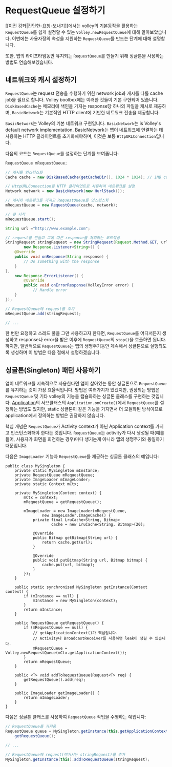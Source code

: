 # RequestQueue 설정하기

[[이전 강좌|간단한-요청-보내기]]에서는 volley의 기본동작을 활용하는 `RequestQueue`를 쉽게 설정할 수 있는 `Volley.newRequestQueue`에 대해 알아보았습니다. 이번에는 사용자정의 속성을 지원하는 `RequestQueue`를 만드는 단계에 대해 설명합니다.

또한, 앱의 라이프타임동안 유지되는 `RequestQueue`를 만들기 위해 싱글톤을 사용하는 방법도 연습해보겠습니다.

## 네트워크와 캐시 설정하기

`RequestQueue`는 request 전송을 수행하기 위한 network job과 캐시를 다룰 cache job을 필요로 합니다. Volley boolbox에는 이러한 것들이 기본 구현되어 있습니다. `DiskBasedCache`는 메모리에 색인을 가지는 response당 하나의 파일을 캐시로 제공하며, `BasicNetwork`는 기본적인 HTTP client에 기반한 네트워크 전송을 제공합니다.

`BasicNetwork`는 Volley의 기본 네트워크 구현입니다. `BasicNetwork`는  is Volley's default network implementation. BasicNetwork는 앱이 네트워크에 연결하는 데 사용하는 HTTP 클라이언트를 초기화해야하며, 이것은 보통 `HttpURLConnection`입니다.

다음의 코드는 `RequestQueue`를 설정하는 단계를 보여줍니다:

```java
RequestQueue mRequestQueue;

// 캐시를 인스턴스화
Cache cache = new DiskBasedCache(getCacheDir(), 1024 * 1024); // 1MB cap

// HttpURLConnection을 HTTP 클라이언트로 사용하여 네트워크를 설정
Network network = new BasicNetwork(new HurlStack());

// 캐시와 네트워크를 가지고 RequestQueue를 인스턴스화
mRequestQueue = new RequestQueue(cache, network);

// 큐 시작
mRequestQueue.start();

String url ="http://www.example.com";

// request를 만들고 그에 따른 response를 처리하는 코드작성
StringRequest stringRequest = new StringRequest(Request.Method.GET, url,
        new Response.Listener<String>() {
    @Override
    public void onResponse(String response) {
        // Do something with the response
    }
},
    new Response.ErrorListener() {
        @Override
        public void onErrorResponse(VolleyError error) {
            // Handle error
    }
});

// RequestQueue에 request를 추가
mRequestQueue.add(stringRequest);

// ...
```

한 번만 요청하고 스레드 풀을 그만 사용하고자 한다면, `RequestQueue`를 어디서든지 생성하고 response나 error을 받은 이후에 `RequestQueue`의 `stop()`을 호출하면 됩니다. 하지만, 일반적으로 `RequestQueue`는 앱의 생명주기동안 계속해서 싱글톤으로 실행되도록 생성하며 이 방법은 다음 절에서 설명하겠습니다.

## 싱글톤(Singleton) 패턴 사용하기

앱이 네트워크를 지속적으로 사용한다면 앱이 살아있는 동안 싱글톤으로 `RequestQueue`를 유지하는 것이 가장 효율적입니다. 방법은 여러가지가 있겠지만, 권장되는 방법은 `RequestQueue` 및 기타 volley의 기능을 캡슐화하는 싱글톤 클래스를 구현하는 것입니다. [Application](https://developer.android.com/reference/android/app/Application.html)의 서브클래스의 `Application.onCreate()`에서 `RequestQueue`를 설정하는 방법도 있지만, static 싱글톤이 같은 기능을 가지면서 더 모듈화된 방식이므로 application에서 정의하는 방법은 권장하지 않습니다.

핵심 개념은 `RequestQueue`가 Activity context가 아닌 Application context를 가지고 인스턴스화해야 한다는 것입니다. `RequestQueue`는 activity가 다시 생성될 때(예를 들어, 사용자가 화면을 회전하는 경우)마다 생기는게 아니라 앱의 생명주기와 동일하기 때문입니다.

다음은 `ImageLoader` 기능과 `RequestQueue`를 제공하는 싱글톤 클래스의 예입니다:

```
public class MySingleton {
    private static MySingleton mInstance;
    private RequestQueue mRequestQueue;
    private ImageLoader mImageLoader;
    private static Context mCtx;

    private MySingleton(Context context) {
        mCtx = context;
        mRequestQueue = getRequestQueue();

        mImageLoader = new ImageLoader(mRequestQueue,
                new ImageLoader.ImageCache() {
            private final LruCache<String, Bitmap>
                    cache = new LruCache<String, Bitmap>(20);

            @Override
            public Bitmap getBitmap(String url) {
                return cache.get(url);
            }

            @Override
            public void putBitmap(String url, Bitmap bitmap) {
                cache.put(url, bitmap);
            }
        });
    }

    public static synchronized MySingleton getInstance(Context context) {
        if (mInstance == null) {
            mInstance = new MySingleton(context);
        }
        return mInstance;
    }

    public RequestQueue getRequestQueue() {
        if (mRequestQueue == null) {
            // getApplicationContext()가 핵심입니다. 
            // Activity나 BroadcastReceiver를 사용하면 leak이 생길 수 있습니다.
            mRequestQueue = Volley.newRequestQueue(mCtx.getApplicationContext());
        }
        return mRequestQueue;
    }

    public <T> void addToRequestQueue(Request<T> req) {
        getRequestQueue().add(req);
    }

    public ImageLoader getImageLoader() {
        return mImageLoader;
    }
}
```

다음은 싱글톤 클래스를 사용하여 `RequestQueue` 작업을 수행하는 예입니다:

```java
// RequestQueue를 가져옴
RequestQueue queue = MySingleton.getInstance(this.getApplicationContext()).
    getRequestQueue();

// ...

// RequestQueue에 request(여기서는 stringRequest)를 추가
MySingleton.getInstance(this).addToRequestQueue(stringRequest);
```